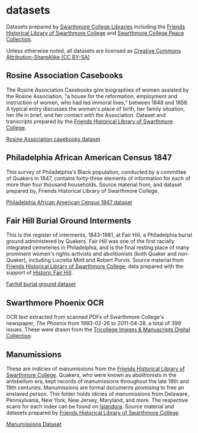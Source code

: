 # datasets
Datasets prepared by [Swarthmore College Libraries](http://www.swarthmore.edu/libraries) including the [Friends Historical Library of Swarthmore College](http://www.swarthmore.edu/friends-historical-library) and [Swarthmore College Peace Collection](http://www.swarthmore.edu/library/peace/).

Unless otherwise noted, all datasets are licensed as [Creative Commons Attribution-ShareAlike (CC BY-SA)](https://creativecommons.org/licenses/by-sa/4.0/)

## Rosine Association Casebooks
The Rosine Association Casebooks give biographies of women assisted by the Rosine Association, "a house for the reformation, employment and instruction of women, who had led immoral lives," between 1848 and 1858. A typical entry discusses the woman's place of birth, her family situation, her life in brief, and her contact with the Association. Dataset and transcripts prepared by the [Friends Historical Library of Swarthmore College](https://swarthmore.edu/friends).

[Rosine Association casebooks dataset](rosine)

## Philadelphia African American Census 1847
This survey of Philadelphia's Black population, conducted by a committee of Quakers in 1847, contains forty-three elements of information for each of more than four thousand households. Source material from, and dataset prepared by, Friends Historical Library of Swarthmore College.

[Philadelphia African American Census 1847 dataset](1847census)

## Fair Hill Burial Ground Interments
This is the register of interments, 1843-1981, at Fair Hill, a Philadelphia burial ground administered by Quakers. Fair Hill was one of the first racially integrated cemeteries in Philadelphia, and is the final resting place of many prominent women's rights activists and abolitionists (both Quaker and non-Quaker), including Lucretia Mott and Robert Purvis. Source material from [Friends Historical Library of Swarthmore College](http://www.swarthmore.edu/friends-historical-library); data prepared with the support of [Historic Fair Hill](http://historicfairhill.com/).

[Fairhill burial ground dataset](fairhill)

## Swarthmore Phoenix OCR

OCR text extracted from scanned PDFs of Swarthmore College's newspaper, *The Phoenix* from 1993-02-26 to 2011-04-28, a total of 399 issues. These were drawn from the [Tricollege Images & Manuscripts Digital Collection](http://triptych.brynmawr.edu/cdm/landingpage/collection/SC_Phoenix).

## Manumissions
These are indicies of manumissions from the [Friends Historical Library of Swarthmore College](http://www.swarthmore.edu/friends-historical-library). Quakers, who were known as abolitionists in the antebellum era, kept records of manumissions throughout the late 18th and 19th centuries. Manumissions are formal documents promising to free an enslaved person. This folder holds idicies of manumissions from Delaware, Pennsylvania, New York, New Jersey, Maryland, and more. The respective scans for each index can be found on [Islandora](https://digitalcollections.tricolib.brynmawr.edu/). Source material and datasets prepared by [Friends Historical Library of Swarthmore College](http://www.swarthmore.edu/friends-historical-library).

[Manumissions Dataset](manumissions) 

